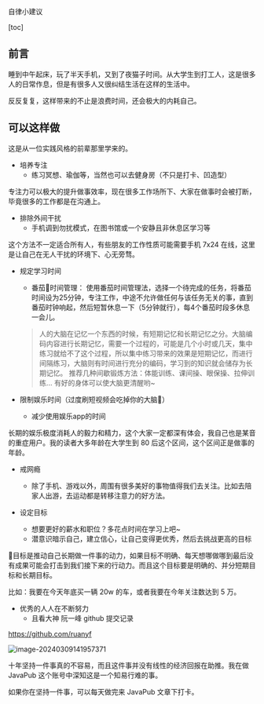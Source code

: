 自律小建议

[toc]


## 前言

睡到中午起床，玩了半天手机，又到了夜猫子时间。从大学生到打工人，这是很多人的日常作息，但是有很多人又很纠结生活在这样的生活中。

反反复复，这样带来的不止是浪费时间，还会极大的内耗自己。

## 可以这样做

这是从一位实践风格的前辈那里学来的。

- 培养专注
    - 练习冥想、瑜伽等，当然也可以去健身房（不只是打卡、凹造型）

专注力可以极大的提升做事效率，现在很多工作场所下、大家在做事时会被打断，毕竟很多的工作都是在沟通上。

- 排除外间干扰
  - 手机调到勿扰模式，在图书馆或一个安静且非休息区学习等

这个方法不一定适合所有人，有些朋友的工作性质可能需要手机 7x24 在线，这里是让自己在无人干扰的环境下、心无旁骛。

- 规定学习时间
  - 番茄🍅时间管理： 使用番茄时间管理法，选择一个待完成的任务，将番茄时间设为25分钟，专注工作，中途不允许做任何与该任务无关的事，直到番茄时钟响起，然后短暂休息一下（5分钟就行），每4个番茄时段多休息一会儿。
  
  > 人的大脑在记忆一个东西的时候，有短期记忆和长期记忆之分。大脑编码内容进行长期记忆，需要一个过程的，可能是几个小时或几天，集中练习就给不了这个过程，所以集中练习带来的效果是短期记忆，而进行间隔练习，大脑则有时间进行充分的编码，学习到的知识就会储存为长期记忆。
  > 推荐几种间歇锻炼方法：体能训练、课间操、眼保操、拉伸训练...
  > 有好的身体可以使大脑更清醒哟~

- 限制娱乐时间（过度刷短视频会吃掉你的大脑🧟）
  - 减少使用娱乐app的时间

长期的娱乐极度消耗人的毅力和精力，这个大家一定都深有体会，我自己也是某音的重症用户。我的读者大多年龄在大学生到 80 后这个区间，这个区间正是做事的年龄。

- 戒网瘾
  - 除了手机、游戏以外，周围有很多美好的事物值得我们去关注。比如去陪家人出游，去运动都是转移注意力的好方法。


- 设定目标
  - 想要更好的薪水和职位？多花点时间在学习上吧~
  - 潜意识暗示自己，建立信心，让自己变得更优秀，然后去挑战更高的目标

🎯目标是推动自己长期做一件事的动力，如果目标不明确、每天想哪做哪到最后没有成果可能会打击到我们接下来的行动力。而且这个目标要是明确的、并分短期目标和长期目标。

比如：我要在今天年底买一辆 20w 的车，或者我要在今年关注数达到 5 万。

- 优秀的人人在不断努力
  - 且看大神 阮一峰 github 提交记录
  

<https://github.com/ruanyf>

![image-20240309141957371](https://javapub-common-oss.oss-cn-beijing.aliyuncs.com/javapub/202403091420665.png)

十年坚持一件事真的不容易，而且这件事并没有线性的经济回报在助推。我在做  JavaPub 这个账号中深知这是一个知易行难的事。



如果你在坚持一件事，可以每天做完来 JavaPub 文章下打卡。

